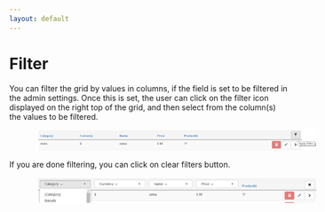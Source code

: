 ```yaml
---
layout: default
---
```

# Filter

You can filter the grid by values in columns, if the field is set to be filtered in the admin settings. Once this is set, the user can click on the filter icon displayed on the right top of the grid, and then select from the column(s) the values to be filtered.

<img style="margin-left:50px" src="images/filter.png"/>

If you are done filtering, you can click on clear filters button.

<img style="margin-left:50px" src="images/clear.png"/>
